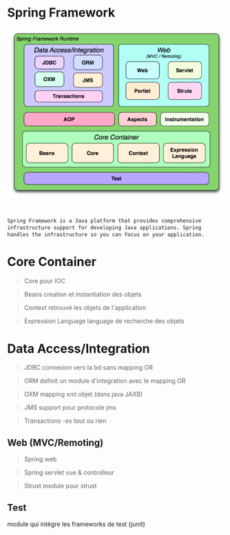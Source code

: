 # Spring Framework 

<p align="center">
    <img src="./imgs/2.png">
</p>

<br>

```
Spring Framework is a Java platform that provides comprehensive infrastructure support for developing Java applications. Spring handles the infrastructure so you can focus on your application.

```

# Core Container

> Core pour IOC

> Beans creation et instantiation des objets

> Context retrouvé les objets de l'application

> Expression Language language de recherche des objets 



# Data Access/Integration

> JDBC  connexion vers la bd sans mapping OR 

> ORM definit un module d'integration avec le mapping OR 

>OXM mapping xml objet  (dans java JAXB)

>JMS support pour protocole jms


> Transactions    -ex tout ou rien 


## Web (MVC/Remoting)

> Spring web

> Spring servlet  vue & controlleur

> Strust module pour strust


## Test

module qui intègre les frameworks de test (junit)